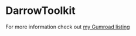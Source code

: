 # DarrowToolkit
For more information check out [my Gumroad listing](https://gumroad.com/l/darrowtools)
